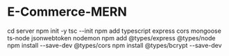 # E-Commerce-MERN

cd server
npm init -y
tsc --init
npm add typescript express cors mongoose ts-node jsonwebtoken nodemon 
npm add @types/express @types/node
npm install --save-dev @types/cors
npm install @types/bcrypt --save-dev
